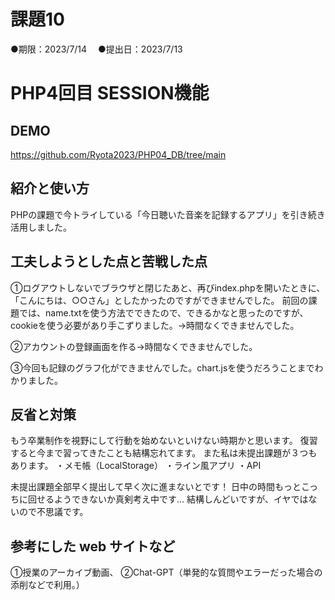# 課題10
●期限：2023/7/14　
●提出日：2023/7/13
# PHP4回目 SESSION機能
## DEMO
https://github.com/Ryota2023/PHP04_DB/tree/main

## 紹介と使い方
PHPの課題で今トライしている「今日聴いた音楽を記録するアプリ」を引き続き活用しました。

## 工夫しようとした点と苦戦した点
①ログアウトしないでブラウザと閉じたあと、再びindex.phpを開いたときに、
「こんにちは、○○さん」としたかったのですができませんでした。
前回の課題では、name.txtを使う方法でできたので、できるかなと思ったのですが、
cookieを使う必要があり手こずりました。→時間なくできませんでした。

②アカウントの登録画面を作る→時間なくできませんでした。

③今回も記録のグラフ化ができませんでした。chart.jsを使うだろうことまでわかりました。

## 反省と対策
もう卒業制作を視野にして行動を始めないといけない時期かと思います。
復習すると今まで習ってきたことも結構忘れてます。
また私は未提出課題が３つもあります。
・メモ帳（LocalStorage）
・ライン風アプリ
・API

未提出課題全部早く提出して早く次に進まないとです！
日中の時間もっとこっちに回せるようできないか真剣考え中です...
結構しんどいですが、イヤではないので不思議です。

## 参考にした web サイトなど
①授業のアーカイブ動画、
②Chat-GPT（単発的な質問やエラーだった場合の添削などで利用。）
